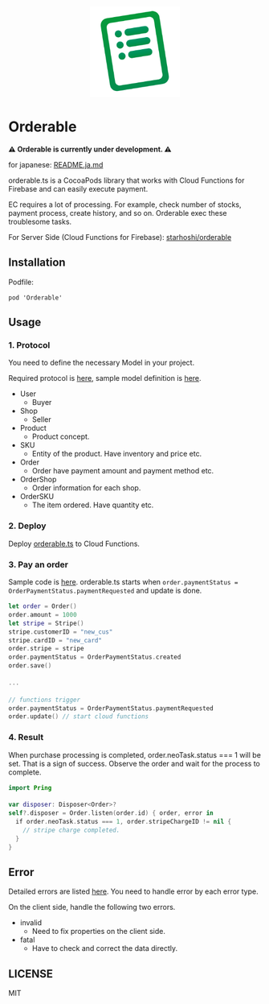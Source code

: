 <p align="center">
    <img src="https://raw.githubusercontent.com/starhoshi/orderable.ts/master/docs/logo.png" width='180px' />
</p>

# Orderable

<b>⚠️ Orderable is currently under development. ⚠️</b>

for japanese: [README\.ja\.md](https://github.com/starhoshi/Orderable/blob/master/README.ja.md)

orderable.ts is a CocoaPods library that works with Cloud Functions for Firebase and can easily execute payment.

EC requires a lot of processing. For example, check number of stocks, payment process, create history, and so on. Orderable exec these troublesome tasks.

For Server Side (Cloud Functions for Firebase): [starhoshi/orderable](https://github.com/starhoshi/orderable.ts)

## Installation

Podfile:

```
pod 'Orderable'
```

## Usage

### 1. Protocol

You need to define the necessary Model in your project.

Required protocol is [here](https://github.com/starhoshi/Orderable/blob/master/Orderable/Order.swift), sample model definition is [here](https://github.com/starhoshi/Orderable/blob/master/SampleModel/Model.swift).

* User
  * Buyer
* Shop
  * Seller
* Product
  * Product concept.
* SKU
  * Entity of the product. Have inventory and price etc.
* Order
  * Order have payment amount and payment method etc.
* OrderShop
  * Order information for each shop.
* OrderSKU
  * The item ordered. Have quantity etc.


### 2. Deploy

Deploy [orderable.ts](https://github.com/starhoshi/Orderable.ts) to Cloud Functions.

### 3. Pay an order

Sample code is [here](https://github.com/starhoshi/Orderable/blob/master/Demo/ViewController.swift). orderable.ts starts when `order.paymentStatus = OrderPaymentStatus.paymentRequested` and update is done.

```swift
let order = Order()
order.amount = 1000
let stripe = Stripe()
stripe.customerID = "new_cus"
stripe.cardID = "new_card"
order.stripe = stripe
order.paymentStatus = OrderPaymentStatus.created
order.save()

...

// functions trigger
order.paymentStatus = OrderPaymentStatus.paymentRequested
order.update() // start cloud functions
```

### 4. Result

When purchase processing is completed, order.neoTask.status === 1 will be set. That is a sign of success. Observe the order and wait for the process to complete.

```swift
import Pring

var disposer: Disposer<Order>?
self?.disposer = Order.listen(order.id) { order, error in
  if order.neoTask.status === 1, order.stripeChargeID != nil {
    // stripe charge completed.
  }
}
```

## Error

Detailed errors are listed [here](https://github.com/starhoshi/orderable.ts#neotask).
You need to handle error by each error type.

On the client side, handle the following two errors.

* invalid
  * Need to fix properties on the client side.
* fatal
  * Have to check and correct the data directly.

## LICENSE

MIT
